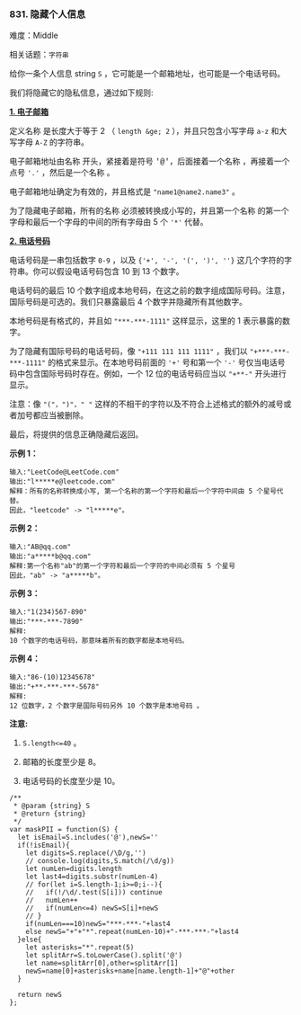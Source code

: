 ### 831. 隐藏个人信息

难度：Middle

相关话题：`字符串`

给你一条个人信息 string  `S` ，它可能是一个邮箱地址，也可能是一个电话号码。



我们将隐藏它的隐私信息，通过如下规则:







<u>**1. 电子邮箱** </u>



定义名称 <name> 是长度大于等于 2 （ `length &ge; 2` ），并且只包含小写字母  `a-z`  和大写字母  `A-Z`  的字符串。



电子邮箱地址由名称 <name> 开头，紧接着是符号 <font face="Menlo, Monaco, Consolas, Courier New, monospace">'@'</font>，后面接着一个名称 <name>，再接着一个点号  `'.'` ，然后是一个名称 <name>。



电子邮箱地址确定为有效的，并且格式是  `"name1@name2.name3"` 。



为了隐藏电子邮箱，所有的名称 <name> 必须被转换成小写的，并且第一个名称 <name> 的第一个字母和最后一个字母的中间的所有字母由 5 个  `'*'`  代替。







**<u>2. 电话号码</u>** 



电话号码是一串包括数字 `0-9` ，以及  `{'+', '-', '(', ')', ''}`  这几个字符的字符串。你可以假设电话号码包含 10 到 13 个数字。



电话号码的最后 10 个数字组成本地号码，在这之前的数字组成国际号码。注意，国际号码是可选的。我们只暴露最后 4 个数字并隐藏所有其他数字。



本地号码是有格式的，并且如  `"***-***-1111"`  这样显示，这里的 1 表示暴露的数字。



为了隐藏有国际号码的电话号码，像 `"+111 111 111 1111"` ，我们以  `"+***-***-***-1111"`  的格式来显示。在本地号码前面的  `'+'`  号和第一个  `'-'`  号仅当电话号码中包含国际号码时存在。例如，一个 12 位的电话号码应当以  `"+**-"`  开头进行显示。



注意：像  `"("，")"，" "`  这样的不相干的字符以及不符合上述格式的额外的减号或者加号都应当被删除。







最后，将提供的信息正确隐藏后返回。







**示例 1：** 



```
输入:"LeetCode@LeetCode.com"
输出:"l*****e@leetcode.com"
解释：所有的名称转换成小写, 第一个名称的第一个字符和最后一个字符中间由 5 个星号代替。
因此，"leetcode" -> "l*****e"。
```


**示例 2：** 



```
输入:"AB@qq.com"
输出:"a*****b@qq.com"
解释:第一个名称"ab"的第一个字符和最后一个字符的中间必须有 5 个星号
因此，"ab" -> "a*****b"。
```


**示例 3：** 



```
输入:"1(234)567-890"
输出:"***-***-7890"
解释:
10 个数字的电话号码，那意味着所有的数字都是本地号码。
```


**示例 4：** 



```
输入:"86-(10)12345678"
输出:"+**-***-***-5678"
解释:
12 位数字，2 个数字是国际号码另外 10 个数字是本地号码 。
```






**注意:** 




1.  `S.length<=40` 。

2. 邮箱的长度至少是 8。

3. 电话号码的长度至少是 10。




```
/**
 * @param {string} S
 * @return {string}
 */
var maskPII = function(S) {
  let isEmail=S.includes('@'),newS=''
  if(!isEmail){
    let digits=S.replace(/\D/g,'')
    // console.log(digits,S.match(/\d/g))
    let numLen=digits.length
    let last4=digits.substr(numLen-4)
    // for(let i=S.length-1;i>=0;i--){
    //   if(!/\d/.test(S[i])) continue
    //   numLen++
    //   if(numLen<=4) newS=S[i]+newS
    // }
    if(numLen===10)newS="***-***-"+last4
    else newS="+"+"*".repeat(numLen-10)+"-***-***-"+last4
  }else{
    let asterisks="*".repeat(5)
    let splitArr=S.toLowerCase().split('@')
    let name=splitArr[0],other=splitArr[1]
    newS=name[0]+asterisks+name[name.length-1]+"@"+other
  }
  
  return newS
};
```

